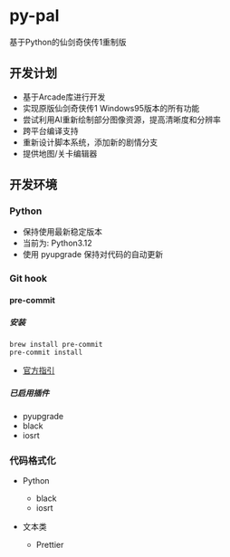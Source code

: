 # py-pal

基于Python的仙剑奇侠传1重制版

## 开发计划

- 基于Arcade库进行开发
- 实现原版仙剑奇侠传1 Windows95版本的所有功能
- 尝试利用AI重新绘制部分图像资源，提高清晰度和分辨率
- 跨平台编译支持
- 重新设计脚本系统，添加新的剧情分支
- 提供地图/关卡编辑器

## 开发环境

### Python

- 保持使用最新稳定版本
- 当前为: Python3.12
- 使用 pyupgrade 保持对代码的自动更新

### Git hook

#### pre-commit

##### 安装

```shell
brew install pre-commit
pre-commit install
```

- [官方指引](https://pre-commit.com/#install)

##### 已启用插件

- pyupgrade
- black
- iosrt

### 代码格式化

- Python
  - black
  - iosrt

- 文本类
  - Prettier
